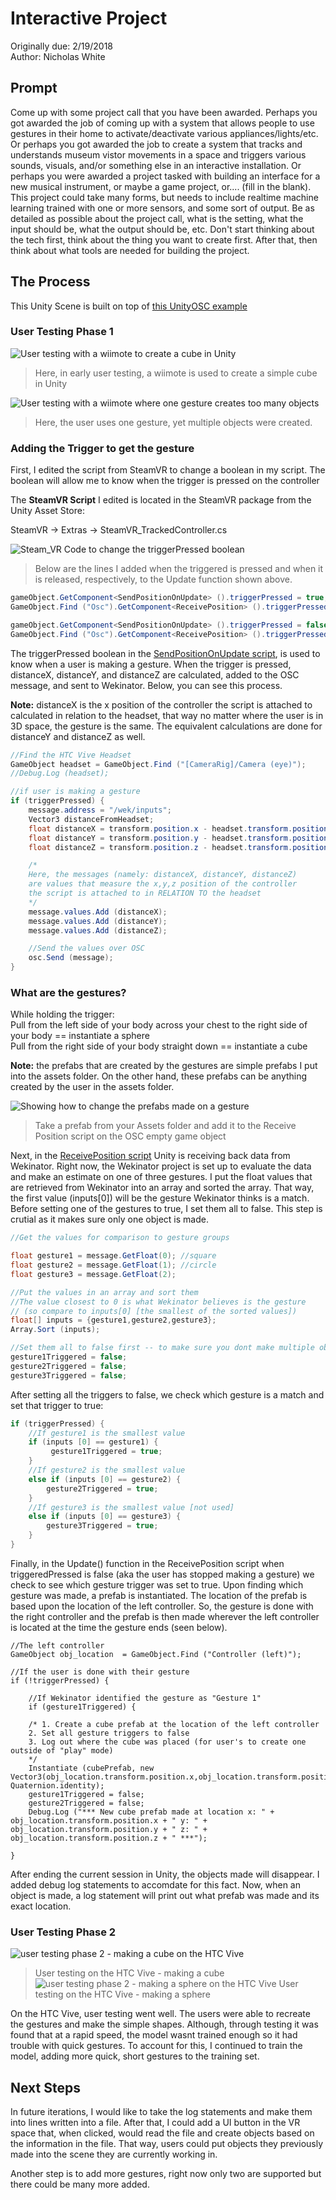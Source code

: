 

# Interactive Project
Originally due: 2/19/2018  
Author: Nicholas White

## Prompt
Come up with some project call that you have been awarded. Perhaps you got awarded the job of coming up with a system that allows people to use gestures in their home to activate/deactivate various appliances/lights/etc. Or perhaps you got awarded the job to create a system that tracks and understands museum vistor movements in a space and triggers various sounds, visuals, and/or something else in an interactive installation. Or perhaps you were awarded a project tasked with building an interface for a new musical instrument, or maybe a game project, or.... (fill in the blank). This project could take many forms, but needs to include realtime machine learning trained with one or more sensors, and some sort of output. Be as detailed as possible about the project call, what is the setting, what the input should be, what the output should be, etc. Don't start thinking about the tech first, think about the thing you want to create first. After that, then think about what tools are needed for building the project.


## The Process

This Unity Scene is built on top of [this UnityOSC example](http://thomasfredericks.github.io/UnityOSC/)


### User Testing Phase 1

![User testing with a wiimote to create a cube in Unity](https://github.com/artintelclass/interactive-project-njw275/blob/master/GIFs/user-testing-wiimote.gif)
> Here, in early user testing, a wiimote is used to create a simple cube in Unity

![User testing with a wiimote where one gesture creates too many objects](https://github.com/artintelclass/interactive-project-njw275/blob/master/GIFs/too-many-cubes-usertesting.gif)
> Here, the user uses one gesture, yet multiple objects were created. 

### Adding the Trigger to get the gesture

First, I edited the script from SteamVR to change a boolean in my script. The boolean will allow me to know when the trigger is pressed on the controller

The **SteamVR Script** I edited is located in the SteamVR package from the Unity Asset Store:

SteamVR -> Extras -> SteamVR_TrackedController.cs

![Steam_VR Code to change the triggerPressed boolean](https://github.com/artintelclass/interactive-project-njw275/blob/master/Images/FromSteamVR.png)

> Below are the lines I added when the triggered is pressed and when it is released, respectively, to the Update function shown above.

```C#
gameObject.GetComponent<SendPositionOnUpdate> ().triggerPressed = true;
GameObject.Find ("Osc").GetComponent<ReceivePosition> ().triggerPressed = true; 
```

```C#
gameObject.GetComponent<SendPositionOnUpdate> ().triggerPressed = false;
GameObject.Find ("Osc").GetComponent<ReceivePosition> ().triggerPressed = false;
```

The triggerPressed boolean in the [SendPositionOnUpdate script](https://github.com/artintelclass/interactive-project-njw275/blob/master/Assets/SendPositionOnUpdate.cs), is used to know when a user is making a gesture. When the trigger is pressed, distanceX, distanceY, and distanceZ are calculated, added to the OSC message, and sent to Wekinator. Below, you can see this process. 

**Note:** distanceX is the x position of the controller the script is attached to calculated in relation to the headset, that way no matter where the user is in 3D space, the gesture is the same. The equivalent calculations are done for distanceY and distanceZ as well. 

```C#
//Find the HTC Vive Headset
GameObject headset = GameObject.Find ("[CameraRig]/Camera (eye)");
//Debug.Log (headset);

//if user is making a gesture
if (triggerPressed) {
	message.address = "/wek/inputs";
	Vector3 distanceFromHeadset;
	float distanceX = transform.position.x - headset.transform.position.x;
	float distanceY = transform.position.y - headset.transform.position.y;
	float distanceZ = transform.position.z - headset.transform.position.z;

	/*
	Here, the messages (namely: distanceX, distanceY, distanceZ)
	are values that measure the x,y,z position of the controller
	the script is attached to in RELATION TO the headset
	*/
	message.values.Add (distanceX);
	message.values.Add (distanceY);
	message.values.Add (distanceZ);

	//Send the values over OSC
	osc.Send (message);
}
```

### What are the gestures?
While holding the trigger:  
Pull from the left side of your body across your chest to the right side of your body == instantiate a sphere  
Pull from the right side of your body straight down == instantiate a cube

**Note:** the prefabs that are created by the gestures are simple prefabs I put into the assets folder. On the other hand, these prefabs can be anything created by the user in the assets folder. 

![Showing how to change the prefabs made on a gesture](https://github.com/artintelclass/interactive-project-njw275/blob/master/Images/prefabs.png)
>Take a prefab from your Assets folder and add it to the Receive Position script on the OSC empty game object

Next, in the [ReceivePosition script](https://github.com/artintelclass/interactive-project-njw275/blob/master/Assets/ReceivePosition.cs) Unity is receiving back data from Wekinator. Right now, the Wekinator project is set up to evaluate the data and make an estimate on one of three gestures. I put the float values that are retrieved from Wekinator into an array and sorted the array. That way, the first value (inputs[0]) will be the gesture Wekinator thinks is a match. Before setting one of the gestures to true, I set them all to false. This step is crutial as it makes sure only one object is made.

```C#
//Get the values for comparison to gesture groups

float gesture1 = message.GetFloat(0); //square
float gesture2 = message.GetFloat(1); //circle
float gesture3 = message.GetFloat(2);

//Put the values in an array and sort them
//The value closest to 0 is what Wekinator believes is the gesture
// (so compare to inputs[0] [the smallest of the sorted values])
float[] inputs = {gesture1,gesture2,gesture3};
Array.Sort (inputs);

//Set them all to false first -- to make sure you dont make multiple objects at the same time
gesture1Triggered = false;
gesture2Triggered = false;
gesture3Triggered = false;
```

After setting all the triggers to false, we check which gesture is a match and set that trigger to true:

```C#
if (triggerPressed) {
	//If gesture1 is the smallest value
	if (inputs [0] == gesture1) {
	     gesture1Triggered = true;
	}
	//If gesture2 is the smallest value
	else if (inputs [0] == gesture2) {
		gesture2Triggered = true;
	}
	//If gesture3 is the smallest value [not used]
	else if (inputs [0] == gesture3) {
		gesture3Triggered = true;
	}
}
```

Finally, in the Update() function in the ReceivePosition script when triggeredPressed is false (aka the user has stopped making a gesture) we check to see which gesture trigger was set to true. Upon finding which gesture was made, a prefab is instantiated. The location of the prefab is based upon the location of the left controller. So, the gesture is done with the right controller and the prefab is then made wherever the left controller is located at the time the gesture ends (seen below).

```
//The left controller
GameObject obj_location  = GameObject.Find ("Controller (left)");

//If the user is done with their gesture
if (!triggerPressed) {

	//If Wekinator identified the gesture as "Gesture 1"
	if (gesture1Triggered) {

	/* 1. Create a cube prefab at the location of the left controller
	2. Set all gesture triggers to false
	3. Log out where the cube was placed (for user's to create one outside of "play" mode)
	*/
	Instantiate (cubePrefab, new Vector3(obj_location.transform.position.x,obj_location.transform.position.y,obj_location.transform.position.z), Quaternion.identity);
	gesture1Triggered = false;
	gesture2Triggered = false;
	Debug.Log ("*** New cube prefab made at location x: " + obj_location.transform.position.x + " y: " + obj_location.transform.position.y + " z: " + obj_location.transform.position.z + " ***");

}
```

After ending the current session in Unity, the objects made will disappear. I added debug log statements to accomdate for this fact. Now, when an object is made, a log statement will print out what prefab was made and its exact location. 

### User Testing Phase 2

![user testing phase 2 - making a cube on the HTC Vive](https://github.com/artintelclass/interactive-project-njw275/blob/master/GIFs/user-testing2-cubes.gif)
>User testing on the HTC Vive - making a cube
![user testing phase 2 - making a sphere on the HTC Vive](https://github.com/artintelclass/interactive-project-njw275/blob/master/GIFs/user-testing2-spheres.gif)
>User testing on the HTC Vive - making a sphere

On the HTC Vive, user testing went well. The users were able to recreate the gestures and make the simple shapes. Although, through testing it was found that at a rapid speed, the model wasnt trained enough so it had trouble with quick gestures. To account for this, I continued to train the model, adding more quick, short gestures to the training set. 

## Next Steps

In future iterations, I would like to take the log statements and make them into lines written into a file. After that, I could add a UI button in the VR space that, when clicked, would read the file and create objects based on the information in the file. That way, users could put objects they previously made into the scene they are currently working in. 

Another step is to add more gestures, right now only two are supported but there could be many more added.




